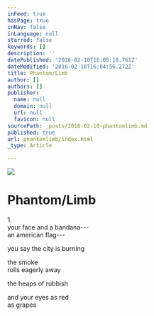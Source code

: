 ```yaml
---
inFeed: true
hasPage: true
inNav: false
inLanguage: null
starred: false
keywords: []
description: ''
datePublished: '2016-02-10T16:05:18.761Z'
dateModified: '2016-02-10T16:04:56.272Z'
title: Phantom/Limb
author: []
authors: []
publisher:
  name: null
  domain: null
  url: null
  favicon: null
sourcePath: _posts/2016-02-10-phantomlimb.md
published: true
url: phantomlimb/index.html
_type: Article

---
```

![](https://the-grid-user-content.s3-us-west-2.amazonaws.com/ed4f7168-60ff-4a12-aaeb-c732dfc820f9.jpg)

# Phantom/Limb

1\.  
your face and a bandana---  
an american flag---

you say the city is burning

the smoke  
rolls eagerly away

the heaps of rubbish

and your eyes as red  
as grapes